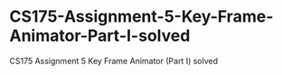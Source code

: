 # CS175-Assignment-5-Key-Frame-Animator-Part-I-solved
CS175 Assignment 5 Key Frame Animator (Part I) solved
